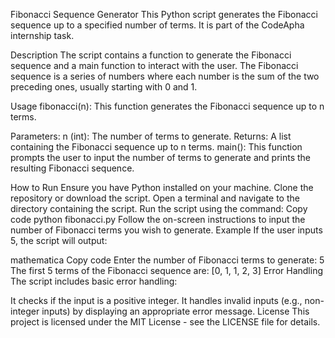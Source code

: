 Fibonacci Sequence Generator
This Python script generates the Fibonacci sequence up to a specified number of terms. It is part of the CodeApha internship task.

Description
The script contains a function to generate the Fibonacci sequence and a main function to interact with the user. The Fibonacci sequence is a series of numbers where each number is the sum of the two preceding ones, usually starting with 0 and 1.

Usage
fibonacci(n): This function generates the Fibonacci sequence up to n terms.

Parameters:
n (int): The number of terms to generate.
Returns:
A list containing the Fibonacci sequence up to n terms.
main(): This function prompts the user to input the number of terms to generate and prints the resulting Fibonacci sequence.

How to Run
Ensure you have Python installed on your machine.
Clone the repository or download the script.
Open a terminal and navigate to the directory containing the script.
Run the script using the command:
Copy code
python fibonacci.py
Follow the on-screen instructions to input the number of Fibonacci terms you wish to generate.
Example
If the user inputs 5, the script will output:

mathematica
Copy code
Enter the number of Fibonacci terms to generate: 5
The first 5 terms of the Fibonacci sequence are:
[0, 1, 1, 2, 3]
Error Handling
The script includes basic error handling:

It checks if the input is a positive integer.
It handles invalid inputs (e.g., non-integer inputs) by displaying an appropriate error message.
License
This project is licensed under the MIT License - see the LICENSE file for details.
